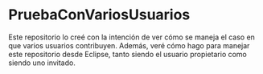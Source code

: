# PruebaConVariosUsuarios
Este repositorio lo creé con la intención de ver cómo se maneja el caso en que varios usuarios contribuyen. Además, veré cómo hago para manejar este repositorio desde Eclipse, tanto siendo el usuario propietario como siendo uno invitado.
